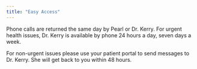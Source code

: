 ```yaml
---
title: "Easy Access"
---
```


Phone calls are returned the same day by Pearl or Dr. Kerry. For urgent health issues, Dr. Kerry is available by phone 24 hours a day, seven days a week.

For non-urgent issues please use your patient portal to send messages to Dr. Kerry. She will get back to you within 48 hours.